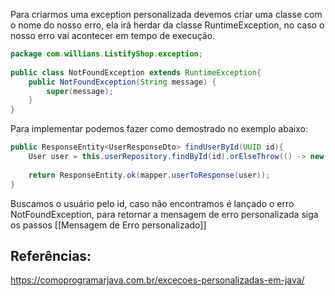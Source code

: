 Para criarmos uma exception personalizada devemos criar uma classe com o nome do nosso erro, ela irá herdar da classe RuntimeException, no caso o nosso erro vai acontecer em tempo de execução.

```java
package com.willians.ListifyShop.exception;  
  
public class NotFoundException extends RuntimeException{  
    public NotFoundException(String message) {  
        super(message);  
    }  
}
```

Para implementar podemos fazer como demostrado no exemplo abaixo:
```java
public ResponseEntity<UserResponseDto> findUserById(UUID id){  
    User user = this.userRepository.findById(id).orElseThrow(() -> new NotFoundException("Usuário não encontrado."));  
  
    return ResponseEntity.ok(mapper.userToResponse(user));  
}
```

Buscamos o usuário pelo id, caso não encontramos é lançado o erro NotFoundException, para retornar a mensagem de erro personalizada siga os passos [[Mensagem de Erro personalizado]]

## Referências:
https://comoprogramarjava.com.br/excecoes-personalizadas-em-java/